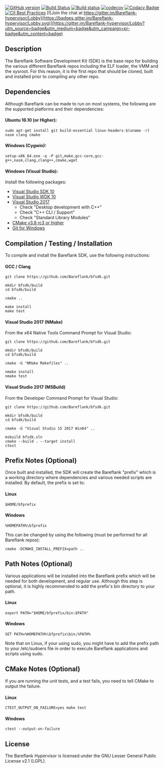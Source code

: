 [![GitHub version](https://badge.fury.io/gh/Bareflank%2Fbfsdk.svg)](https://badge.fury.io/gh/Bareflank%2Fbfsdk)
[![Build Status](https://travis-ci.org/Bareflank/bfsdk.svg?branch=master)](https://travis-ci.org/Bareflank/bfsdk)
[![Build status](https://ci.appveyor.com/api/projects/status/c00xbj5bdrsdt1m3?svg=true)](https://ci.appveyor.com/project/rianquinn/bfsdk)
[![codecov](https://codecov.io/gh/Bareflank/bfsdk/branch/master/graph/badge.svg)](https://codecov.io/gh/Bareflank/bfsdk)
[![Codacy Badge](https://api.codacy.com/project/badge/Grade/d21cad7f7fd54ceb969c970f952f0e3d)](https://www.codacy.com/app/rianquinn/bfsdk?utm_source=github.com&amp;utm_medium=referral&amp;utm_content=Bareflank/bfsdk&amp;utm_campaign=Badge_Grade)
[![CII Best Practices](https://bestpractices.coreinfrastructure.org/projects/325/badge)](https://bestpractices.coreinfrastructure.org/projects/325)
[![Join the chat at https://gitter.im/Bareflank-hypervisor/Lobby](https://badges.gitter.im/Bareflank-hypervisor/Lobby.svg)](https://gitter.im/Bareflank-hypervisor/Lobby?utm_source=badge&utm_medium=badge&utm_campaign=pr-badge&utm_content=badge)

## Description

The Bareflank Software Development Kit (SDK) is the base repo for building the
various different Bareflank repos including the ELF loader, the VMM and the
sysroot. For this reason, it is the first repo that should be cloned, built and
installed prior to compiling any other repo.

## Dependencies

Although Bareflank can be made to run on most systems, the following are the
supported platforms and their dependencies:

#### Ubuntu 16.10 (or Higher):
```
sudo apt-get install git build-essential linux-headers-$(uname -r) nasm clang cmake
```

#### Windows (Cygwin):
```
setup-x86_64.exe -q -P git,make,gcc-core,gcc-g++,nasm,clang,clang++,cmake,wget
```

#### Windows (Visual Studio):

Install the following packages:
- [Visual Studio SDK 10](https://go.microsoft.com/fwlink/?linkid=838916)
- [Visual Studio WDK 10](https://go.microsoft.com/fwlink/p/?LinkId=526733)
- [Visual Studio 2017](https://www.visualstudio.com/thank-you-downloading-visual-studio/?sku=Community&rel=15#)
  - Check "Desktop development with C++"
  - Check "C++ CLI / Support"
  - Check "Standard Library Modules"
- [CMake v3.8 rc3 or higher](https://cmake.org/files/v3.8/cmake-3.8.0-rc3-win64-x64.msi)
- [Git for Windows](https://github.com/git-for-windows/git/releases/download/v2.12.2.windows.1/Git-2.12.2-64-bit.exe)

## Compilation / Testing / Installation

To compile and install the Bareflank SDK, use the following instructions:

#### GCC / Clang
```
git clone https://github.com/Bareflank/bfsdk.git

mkdir bfsdk/build
cd bfsdk/build

cmake ..

make install
make test
```

#### Visual Studio 2017 (NMake)

From the x64 Native Tools Command Prompt for Visual Studio:
```
git clone https://github.com/Bareflank/bfsdk.git

mkdir bfsdk/build
cd bfsdk/build

cmake -G "NMake Makefiles" ..

nmake install
nmake test
```

#### Visual Studio 2017 (MSBuild)

From the Developer Command Prompt for Visual Studio:
```
git clone https://github.com/Bareflank/bfsdk.git

mkdir bfsdk/build
cd bfsdk/build

cmake -G "Visual Studio 15 2017 Win64" ..

msbuild bfsdk.sln
cmake --build . --target install
ctest
```

## Prefix Notes (Optional)

Once built and installed, the SDK will create the Bareflank "prefix" which is a
working directory where dependencies and various needed scripts are installed. By
default, the prefix is set to:

#### Linux
```
$HOME/bfprefix
```

#### Windows
```
%HOMEPATH%\bfprefix
```

This can be changed by using the following (must be performed for all Bareflank
repos):

```
cmake -DCMAKE_INSTALL_PREFIX=path ..
```
## Path Notes (Optional)

Various applications will be installed into the Bareflank prefix which will be
needed for both development, and regular use. Although this step is optional,
it is highly recommended to add the prefix's bin directory to your path.

#### Linux
```
export PATH="$HOME/bfprefix/bin:$PATH"
```

#### Windows
```
SET PATH=%HOMEPATH%\bfprefix\bin;%PATH%
```

Note that on Linux, if your using sudo, you might have to add the prefix path
to your /etc/sudoers file in order to execute Bareflank applications and
scripts using sudo.

## CMake Notes (Optional)

If you are running the unit tests, and a test fails, you need to tell CMake
to output the failure.

#### Linux
```
CTEST_OUTPUT_ON_FAILURE=yes make test
```

#### Windows
```
ctest --output-on-failure
```

## License

The Bareflank Hypervisor is licensed under the GNU Lesser General Public License
v2.1 (LGPL).
